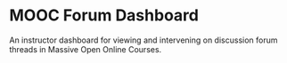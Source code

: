 # MOOC Forum Dashboard
An instructor dashboard for viewing and intervening on discussion forum threads in Massive Open Online Courses.
